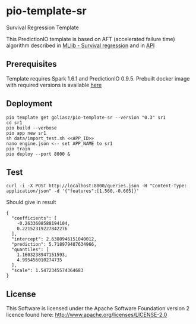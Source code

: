 # pio-template-sr
Survival Regression Template

This PredictionIO template is based on AFT (accelerated failure time) algorithm described in [MLlib - Survival regression](https://spark.apache.org/docs/1.6.1/ml-classification-regression.html#survival-regression) and in [API](https://spark.apache.org/docs/1.6.1/api/java/index.html?org/apache/spark/ml/regression/AFTSurvivalRegression.html)

## Prerequisites
Template requires Spark 1.6.1 and PredictionIO 0.9.5.
Prebuilt docker image with required versions is available [here](https://hub.docker.com/r/goliasz/docker-predictionio-dev/) 

## Deployment
```
pio template get goliasz/pio-template-sr --version "0.3" sr1
cd sr1
pio build --verbose
pio app new sr1
sh data/import_test.sh <<APP_ID>>
nano engine.json <-- set APP_NAME to sr1
pio train
pio deploy --port 8000 &
```
## Test
```
curl -i -X POST http://localhost:8000/queries.json -H "Content-Type: application/json" -d '{"features":[1.560,-0.605]}'
```
Should give in result
```
{
  "coefficients": [
    -0.2633608588194104, 
    0.22152319227842276
  ], 
  "intercept": 2.6380946151040012, 
  "prediction": 5.718979487634966, 
  "quantiles": [
    1.1603238947151593, 
    4.995456010274735
  ], 
  "scale": 1.5472345574364683
}
```

## License
This Software is licensed under the Apache Software Foundation version 2 licence found here: http://www.apache.org/licenses/LICENSE-2.0


